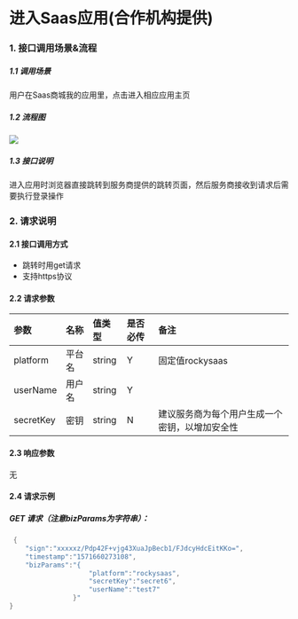 # 进入Saas应用(合作机构提供)

### 1. 接口调用场景&流程

##### 1.1 调用场景

用户在Saas商城我的应用里，点击进入相应应用主页

##### 1.2 流程图

![](http://ydxjdnas.sanjinxia.com/image/进入应用.jpg)

##### 1.3  接口说明

进入应用时浏览器直接跳转到服务商提供的跳转页面，然后服务商接收到请求后需要执行登录操作

### 2. 请求说明

#### 2.1 接口调用方式

- 跳转时用get请求
- 支持https协议

#### 2.2  请求参数

| 参数        | 名称   | 值类型    | 是否必传 | 备注                      |
| :-------- | :--- | :----- | :--- | :---------------------- |
| platform  | 平台名  | string | Y    | 固定值rockysaas            |
| userName  | 用户名  | string | Y    |                         |
| secretKey | 密钥   | string | N    | 建议服务商为每个用户生成一个密钥，以增加安全性 |

#### 2.3  响应参数

无

#### 2.4 请求示例

##### GET 请求（注意bizParams为字符串）：

```Java
 {
	"sign":"xxxxxz/Pdp42F+vjg43XuaJpBecb1/FJdcyHdcEitKKo=",
	"timestamp":"1571660273108",
	"bizParams":"{				
					"platform":"rockysaas",
					"secretKey":"secret6",
					"userName":"test7"
				}"
}
```

